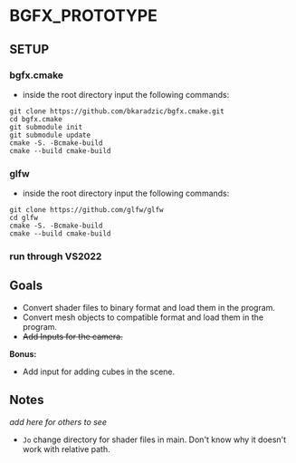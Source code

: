 # BGFX_PROTOTYPE

## SETUP

### bgfx.cmake

- inside the root directory input the following commands:
```
git clone https://github.com/bkaradzic/bgfx.cmake.git
cd bgfx.cmake
git submodule init
git submodule update
cmake -S. -Bcmake-build
cmake --build cmake-build
```

### glfw

- inside the root directory input the following commands:
```
git clone https://github.com/glfw/glfw
cd glfw
cmake -S. -Bcmake-build
cmake --build cmake-build
```

### run through VS2022

## Goals

- Convert shader files to binary format and load them in the program.
- Convert mesh objects to compatible format and load them in the program.
- ~~Add Inputs for the camera.~~

**Bonus:**
- Add input for adding cubes in the scene.

## Notes

*add here for others to see*

- `Jo` change directory for shader files in main. Don't know why it doesn't work with relative path.

